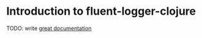# Introduction to fluent-logger-clojure

TODO: write [great documentation](http://jacobian.org/writing/what-to-write/)
